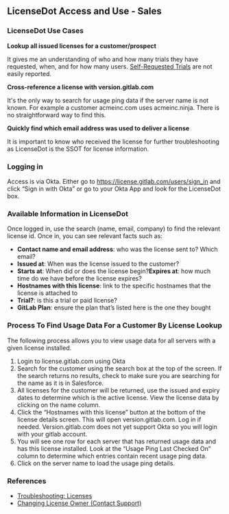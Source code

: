 




## LicenseDot Access and Use - Sales

### LicenseDot Use Cases

**Lookup all issued licenses for a customer/prospect**

It gives me an understanding of who and how many trials they have requested, when, and for how many users. [Self-Requested Trials](https://about.gitlab.com/free-trial/self-managed/) are not easily reported.

**Cross-reference a license with version.gitlab.com**

It's the only way to search for usage ping data if the server name is not known. For example a customer acmeinc.com uses acmeinc.ninja. There is no straightforward way to find this.

**Quickly find which email address was used to deliver a license**

It is important to know who received the license for further troubleshooting as LicenseDot is the SSOT for license information.

### Logging in 

Access is via Okta. Either go to https://license.gitlab.com/users/sign_in and click “Sign in with Okta” or go to your Okta App and look for the LicenseDot box.

### Available Information in LicenseDot

Once logged in, use the search (name, email, company) to find the relevant license id. Once in, you can see relevant facts such as:

- **Contact name and email address**: who was the license sent to? Which email?
- **Issued at**: When was the license issued to the customer? 
- **Starts at**: When did or does the license begin?**Expires at**: how much time do we have before the license expires?
- **Hostnames with this license**: link to the specific hostnames that the license is attached to
- **Trial?**: is this a trial or paid license?
- **GitLab Plan**: ensure the plan that’s listed here is the one they bought

### Process To Find Usage Data For a Customer By License Lookup

The following process allows you to view usage data for all servers with a given license installed.

1. Login to license.gitlab.com using Okta
2. Search for the customer using the search box at the top of the screen. If the search returns no results, check to make sure you are searching for the name as it is in Salesforce.
3. All licenses for the customer will be returned, use the issued and expiry dates to determine which is the active license. View the license data by clicking on the name column. 
4. Click the “Hostnames with this license” button at the bottom of the license details screen. This will open version.gitlab.com. Log in if needed. Version.gitlab.com does not yet support Okta so you will login with your gitlab account.
5. You will see one row for each server that has returned usage data and has this license installed. Look at the “Usage Ping Last Checked On” column to determine which entries contain recent usage ping data.
6. Click on the server name to load the usage ping details.



### References

- [Troubleshooting: Licenses](https://about.gitlab.com/handbook/business-technology/enterprise-applications/applications/troubleshooting/#licenses)
- [Changing License Owner (Contact Support)](https://about.gitlab.com/handbook/business-technology/enterprise-applications/applications/troubleshooting/#how-do-i-change-the-license-owner-for-self-managed-instances-with-licensegitlab)



